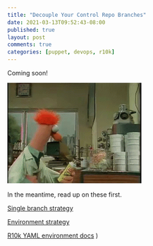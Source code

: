 ```yaml
---
title: "Decouple Your Control Repo Branches"
date: 2021-03-13T09:52:43-08:00
published: true
layout: post
comments: true
categories: [puppet, devops, r10k]
---
```


Coming soon!

![](/images/beaker_on_fire.gif) 

In the meantime, read up on these first.

[Single branch strategy](https://sairamkrish.medium.com/git-branching-strategy-for-true-continuous-delivery-eade4435b57e) 

[Environment strategy](https://www.wearefine.com/news/insights/env-branching-with-git)

[R10k YAML environment docs](https://github.com/puppetlabs/r10k/blob/master/doc/dynamic-environments/configuration.mkd#experimental-features)
)


